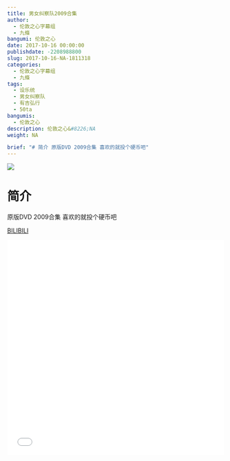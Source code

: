 ```yaml
---
title: 男女纠察队2009合集
author: 
  - 伦敦之心字幕组
  - 九條
bangumi: 伦敦之心
date: 2017-10-16 00:00:00
publishdate: -2208988800
slug: 2017-10-16-NA-1811318
categories: 
  - 伦敦之心字幕组
  - 九條
tags: 
  - 设乐统
  - 男女纠察队
  - 有吉弘行
  - 50ta
bangumis: 
  - 伦敦之心
description: 伦敦之心&#8226;NA
weight: NA

brief: "# 简介 原版DVD 2009合集 喜欢的就投个硬币吧"
---
```


![](https://i.imgur.com/m1XOw5F.jpg)

# 简介  
原版DVD 2009合集 喜欢的就投个硬币吧




  [BILIBILI](https://www.bilibili.com/video/av1811318/)


<div class="vcontainer">  <iframe class='video' src="//www.bilibili.com/blackboard/player.html?aid=1811318" width="100%" height="500" frameborder="0" allowfullscreen="allowfullscreen"></iframe></div>
